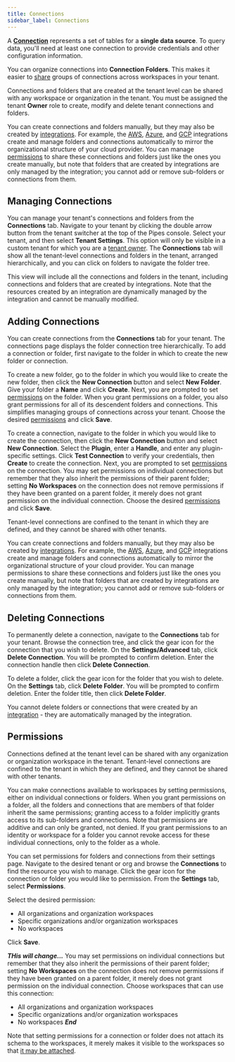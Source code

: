```yaml
---
title: Connections
sidebar_label: Connections
---
```



A **[Connection](/pipes/docs/connections)** represents a set of tables for a **single data source**.  To query data, you'll need at least one connection to provide credentials and other configuration information.

You can organize connections into **Connection Folders**. This makes it easier to [share](#permissions) groups of connections across workspaces in your tenant.

Connections and folders that are created at the tenant level can be shared with any workspace or organization in the tenant.  You must be assigned the tenant **Owner** role to create, modify and delete tenant connections and folders.

You can create connections and folders manually, but they may also be created by [integrations](/pipes/docs/integrations/).  For example, the [AWS](/pipes/docs/integrations/aws), [Azure](/pipes/docs/integrations/azure), and [GCP](/pipes/docs/integrations/gcp) integrations create and manage folders and connections automatically to mirror the organizational structure of your cloud provider.  You can manage [permissions](#permissions) to share these connections and folders just like the ones you create manually, but note that folders that are created by integrations are only managed by the integration; you cannot add or remove sub-folders or connections from them.


## Managing Connections

You can manage your tenant's connections and folders from the **Connections** tab.  Navigate to your tenant by clicking the double arrow button from the tenant switcher at the top of the Pipes console.  Select your tenant, and then select **Tenant Settings**. This option will only be visible in a custom tenant for which you are a [tenant owner](people#tenant-roles).  The **Connections** tab will show all the tenant-level connections and folders in the tenant, arranged hierarchically, and you can click on folders to navigate the folder tree.

This view will include all the connections and folders in the tenant, including connections and folders that are created by integrations.  Note that the resources created by an integration are dynamically managed by the integration and cannot be manually modified.


## Adding Connections

You can create connections from the **Connections** tab for your tenant.  The connections page displays the folder connection tree hierarchically.  To add a connection or folder, first navigate to the folder in which to create the new folder or connection.

To create a new folder, go to the folder in which you would like to create the new folder, then click the **New Connection** button and select **New Folder**.   Give your folder a **Name** and click **Create**.  Next, you are prompted to set [permissions](#permissions) on the folder.  When you grant permissions on a folder, you also grant permissions for all of its descendent folders and connections.  This simplifies managing groups of connections across your tenant.  Choose the desired [permissions](#permissions) and click **Save**.

To create a connection, navigate to the folder in which you would like to create the connection, then click the **New Connection** button and select **New Connection**.  Select the **Plugin**, enter a **Handle**, and enter any plugin-specific settings.  Click **Test Connection** to verify your credentials, then **Create** to create the connection.  Next, you are prompted to set [permissions](#permissions) on the connection.  You may set permissions on individual connections but remember that they also inherit the permissions of their parent folder; setting **No Workspaces** on the connection does not remove permissions if they have been granted on a parent folder, it merely does not grant permission on the individual connection.   Choose the desired [permissions](#permissions) and click **Save**.

 
Tenant-level connections are confined to the tenant in which they are defined, and they cannot be shared with other tenants.
 
You can create connections and folders manually, but they may also be created by [integrations](/pipes/docs/integrations/).  For example, the [AWS](/pipes/docs/integrations/aws), [Azure](/pipes/docs/integrations/azure), and [GCP](/pipes/docs/integrations/gcp) integrations create and manage folders and connections automatically to mirror the organizational structure of your cloud provider.  You can manage permissions to share these connections and folders just like the ones you create manually, but note that folders that are created by integrations are only managed by the integration; you cannot add or remove sub-folders or connections from them.


## Deleting Connections

To permanently delete a connection, navigate to the  **Connections** tab for your tenant. Browse the connection tree, and click the gear icon for the connection that you wish to delete.  On the **Settings/Advanced** tab, click  **Delete Connection**.  You will be prompted to confirm deletion. Enter the connection handle then click **Delete Connection**.

To delete a folder, click the gear icon for the folder that you wish to delete.  On the **Settings** tab, click **Delete Folder**.  You will be prompted to confirm deletion. Enter the folder title, then click **Delete Folder**.

You cannot delete folders or connections that were created by an [integration](/pipes/docs/integrations/) - they are automatically managed by the integration.


## Permissions

Connections defined at the tenant level can be shared with any organization or organization workspace in the tenant.  Tenant-level connections are confined to the tenant in which they are defined, and they cannot be shared with other tenants.

You can make connections available to workspaces by setting permissions, either on individual connections or folders.  When you grant permissions on a folder, all the folders and connections that are members of that folder inherit the same permissions; granting access to a folder implicitly grants access to its sub-folders and connections.  Note that permissions are additive and can only be granted, not denied. If you grant permissions to an identity or workspace for a folder you cannot revoke access for these individual connections, only to the folder as a whole.

You can set permissions for folders and connections from their settings page. Navigate to the desired tenant or org and browse the **Connections** to find the resource you wish to manage.  Click the gear icon for the connection or folder you would like to permission.  From the **Settings** tab, select **Permissions**. 

Select the desired permission: 
- All organizations and organization workspaces
- Specific organizations and/or organization workspaces
- No workspaces

Click **Save**.


***THis will change...***
You may set permissions on individual connections but remember that they also inherit the permissions of their parent folder; setting **No Workspaces** on the connection does not remove permissions if they have been granted on a parent folder, it merely does not grant permission on the individual connection.  Choose workspaces that can use this connection:
- All organizations and organization workspaces
- Specific organizations and/or organization workspaces
- No workspaces
***End***


Note that setting permissions for a connection or folder does not attach its schema to the workspaces, it merely makes it visible to the workspaces so that [it may be attached](/pipes/docs/connections#adding-schemas).